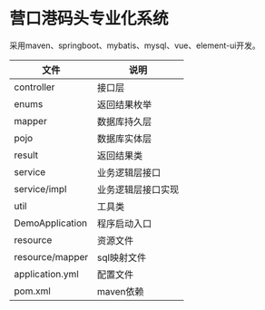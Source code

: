 # 营口港码头专业化系统
采用maven、springboot、mybatis、mysql、vue、element-ui开发。


| 文件              | 说明        |
|-----------------|-----------|
| controller      | 接口层       |
| enums           | 返回结果枚举    |
| mapper          | 数据库持久层    |
| pojo            | 数据库实体层    |
| result          | 返回结果类     |
| service         | 业务逻辑层接口   |
| service/impl    | 业务逻辑层接口实现 |
| util            | 工具类       |
| DemoApplication | 程序启动入口    |
| resource        | 资源文件      |
| resource/mapper | sql映射文件   |
| application.yml | 配置文件      |
| pom.xml         | maven依赖   |
